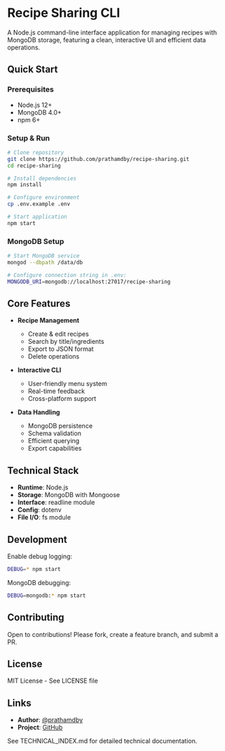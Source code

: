 # Recipe Sharing CLI

A Node.js command-line interface application for managing recipes with MongoDB storage, featuring a clean, interactive UI and efficient data operations.

## Quick Start

### Prerequisites
- Node.js 12+
- MongoDB 4.0+
- npm 6+

### Setup & Run
```bash
# Clone repository
git clone https://github.com/prathamdby/recipe-sharing.git
cd recipe-sharing

# Install dependencies
npm install

# Configure environment
cp .env.example .env

# Start application
npm start
```

### MongoDB Setup
```bash
# Start MongoDB service
mongod --dbpath /data/db

# Configure connection string in .env:
MONGODB_URI=mongodb://localhost:27017/recipe-sharing
```

## Core Features

- **Recipe Management**
  - Create & edit recipes
  - Search by title/ingredients
  - Export to JSON format
  - Delete operations

- **Interactive CLI**
  - User-friendly menu system
  - Real-time feedback
  - Cross-platform support

- **Data Handling**
  - MongoDB persistence
  - Schema validation
  - Efficient querying
  - Export capabilities

## Technical Stack

- **Runtime**: Node.js
- **Storage**: MongoDB with Mongoose
- **Interface**: readline module
- **Config**: dotenv
- **File I/O**: fs module

## Development

Enable debug logging:
```bash
DEBUG=* npm start
```

MongoDB debugging:
```bash
DEBUG=mongodb:* npm start
```

## Contributing

Open to contributions! Please fork, create a feature branch, and submit a PR.

## License

MIT License - See LICENSE file

## Links

- **Author**: [@prathamdby](https://github.com/prathamdby)
- **Project**: [GitHub](https://github.com/prathamdby/recipe-sharing)

See TECHNICAL_INDEX.md for detailed technical documentation.
